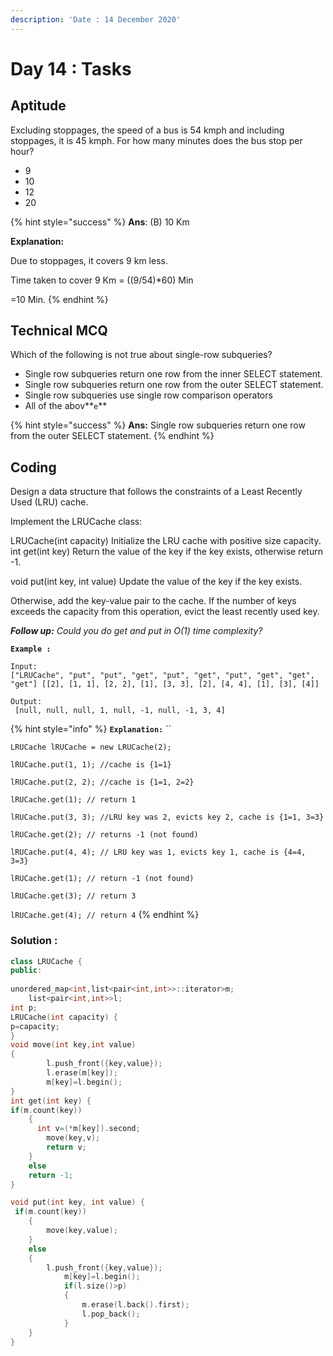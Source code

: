 ```yaml
---
description: 'Date : 14 December 2020'
---
```


# Day 14 : Tasks

## Aptitude

Excluding stoppages, the speed of a bus is 54 kmph and including stoppages, it is 45 kmph. For how many minutes does the bus stop per hour? 

* 9
* 10
* 12
* 20

{% hint style="success" %}
**Ans**: \(B\) 10 Km

**Explanation:**

Due to stoppages, it covers 9 km less.

Time taken to cover 9 Km = \(\(9/54\)\*60\) Min

=10 Min.
{% endhint %}

## Technical MCQ

Which of the following is not true about single-row subqueries? 

* Single row subqueries return one row from the inner SELECT statement.
* Single row subqueries return one row from the outer SELECT statement.
* Single row subqueries use single row comparison operators
* All of the abov**`e`**

{% hint style="success" %}
**Ans:** Single row subqueries return one row from the outer SELECT statement.
{% endhint %}

## Coding

Design a data structure that follows the constraints of a Least Recently Used \(LRU\) cache.

Implement the LRUCache class:

LRUCache\(int capacity\) Initialize the LRU cache with positive size capacity. int get\(int key\) Return the value of the key if the key exists, otherwise return -1. 

void put\(int key, int value\) Update the value of the key if the key exists. 

Otherwise, add the key-value pair to the cache. If the number of keys exceeds the capacity from this operation, evict the least recently used key. 

_**Follow up:** Could you do get and put in O\(1\) time complexity?_

**`Example :`**

```text
Input:
["LRUCache", "put", "put", "get", "put", "get", "put", "get", "get", "get"] [[2], [1, 1], [2, 2], [1], [3, 3], [2], [4, 4], [1], [3], [4]] 

Output:
 [null, null, null, 1, null, -1, null, -1, 3, 4]
```

{% hint style="info" %}
**`Explanation:`**  ``

`LRUCache lRUCache = new LRUCache(2);` 

`lRUCache.put(1, 1); //cache is {1=1}` 

`lRUCache.put(2, 2); //cache is {1=1, 2=2}` 

`lRUCache.get(1); // return 1` 

`lRUCache.put(3, 3); //LRU key was 2, evicts key 2, cache is {1=1, 3=3}` 

`lRUCache.get(2); // returns -1 (not found)` 

`lRUCache.put(4, 4); // LRU key was 1, evicts key 1, cache is {4=4, 3=3}` 

`lRUCache.get(1); // return -1 (not found)` 

`lRUCache.get(3); // return 3` 

`lRUCache.get(4); // return 4`
{% endhint %}

### Solution :

```cpp
class LRUCache {
public:
   
unordered_map<int,list<pair<int,int>>::iterator>m;
    list<pair<int,int>>l;
int p;
LRUCache(int capacity) {
p=capacity;
}
void move(int key,int value)
{
        l.push_front({key,value});
        l.erase(m[key]);
        m[key]=l.begin();
}
int get(int key) {
if(m.count(key))
    {
      int v=(*m[key]).second;
        move(key,v);
        return v;
    }
    else
    return -1;
}

void put(int key, int value) {
 if(m.count(key))
    {
        move(key,value);
    }
    else 
    {
        l.push_front({key,value});
            m[key]=l.begin();
            if(l.size()>p)
            {
                m.erase(l.back().first);
                l.pop_back();
            }
    }
}
```

